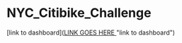 # NYC_Citibike_Challenge
[link to dashboard]([LINK GOES HERE ](https://public.tableau.com/views/Challenge_15_16826302682300/Citibike_Challenge?:language=en-US&publish=yes&:display_count=n&:origin=viz_share_link)"link to dashboard")
